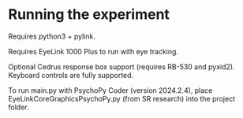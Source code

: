 # Running the experiment

Requires python3 + pylink. 

Requires EyeLink 1000 Plus to run with eye tracking. 

Optional Cedrus response box support (requires RB-530 and pyxid2). Keyboard controls are fully supported.

To run main.py with PsychoPy Coder (version 2024.2.4), place EyeLinkCoreGraphicsPsychoPy.py (from SR research) into the project folder. 



